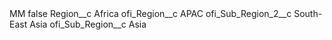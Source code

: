 <?xml version="1.0" encoding="UTF-8"?>
<CustomMetadata xmlns="http://soap.sforce.com/2006/04/metadata" xmlns:xsi="http://www.w3.org/2001/XMLSchema-instance" xmlns:xsd="http://www.w3.org/2001/XMLSchema">
    <label>MM</label>
    <protected>false</protected>
    <values>
        <field>Region__c</field>
        <value xsi:type="xsd:string">Africa</value>
    </values>
    <values>
        <field>ofi_Region__c</field>
        <value xsi:type="xsd:string">APAC</value>
    </values>
    <values>
        <field>ofi_Sub_Region_2__c</field>
        <value xsi:type="xsd:string">South-East Asia</value>
    </values>
    <values>
        <field>ofi_Sub_Region__c</field>
        <value xsi:type="xsd:string">Asia</value>
    </values>
</CustomMetadata>

